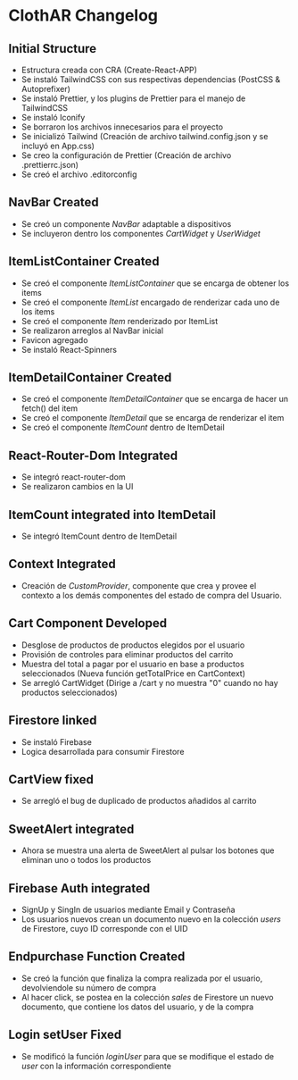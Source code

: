 # ClothAR Changelog

## Initial Structure

- Estructura creada con CRA (Create-React-APP)
- Se instaló TailwindCSS con sus respectivas dependencias (PostCSS & Autoprefixer)
- Se instaló Prettier, y los plugins de Prettier para el manejo de TailwindCSS
- Se instaló Iconify
- Se borraron los archivos innecesarios para el proyecto
- Se inicializó Tailwind (Creación de archivo tailwind.config.json y se incluyó en App.css)
- Se creo la configuración de Prettier (Creación de archivo .prettierrc.json)
- Se creó el archivo .editorconfig

## NavBar Created

- Se creó un componente *NavBar* adaptable a dispositivos
- Se incluyeron dentro los componentes *CartWidget* y *UserWidget*

## ItemListContainer Created

- Se creó el componente *ItemListContainer* que se encarga de obtener los items
- Se creó el componente *ItemList* encargado de renderizar cada uno de los items
- Se creó el componente *Item* renderizado por ItemList
- Se realizaron arreglos al NavBar inicial
- Favicon agregado
- Se instaló React-Spinners

## ItemDetailContainer Created

- Se creó el componente *ItemDetailContainer* que se encarga de hacer un fetch() del item
- Se creó el componente *ItemDetail* que se encarga de renderizar el item
- Se creó el componente *ItemCount* dentro de ItemDetail

## React-Router-Dom Integrated

- Se integró react-router-dom
- Se realizaron cambios en la UI

## ItemCount integrated into ItemDetail

- Se integró ItemCount dentro de ItemDetail

## Context Integrated

- Creación de *CustomProvider*, componente que crea y provee el contexto a los demás componentes del estado de compra del Usuario.

## Cart Component Developed

- Desglose de productos de productos elegidos por el usuario
- Provisión de controles para eliminar productos del carrito
- Muestra del total a pagar por el usuario en base a productos seleccionados (Nueva función getTotalPrice en CartContext)
- Se arregló CartWidget (Dirige a /cart y no muestra "0" cuando no hay productos seleccionados)

## Firestore linked

- Se instaló Firebase
- Logica desarrollada para consumir Firestore

## CartView fixed

- Se arregló el bug de duplicado de productos añadidos al carrito

## SweetAlert integrated

- Ahora se muestra una alerta de SweetAlert al pulsar los botones que eliminan uno o todos los productos

## Firebase Auth integrated

- SignUp y SingIn de usuarios mediante Email y Contraseña
- Los usuarios nuevos crean un documento nuevo en la colección *users* de Firestore, cuyo ID corresponde con el UID

## Endpurchase Function Created

- Se creó la función que finaliza la compra realizada por el usuario, devolviendole su número de compra
- Al hacer click, se postea en la colección *sales* de Firestore un nuevo documento, que contiene los datos del usuario, y de la compra

## Login setUser Fixed

- Se modificó la función *loginUser* para que se modifique el estado de *user* con la información correspondiente
